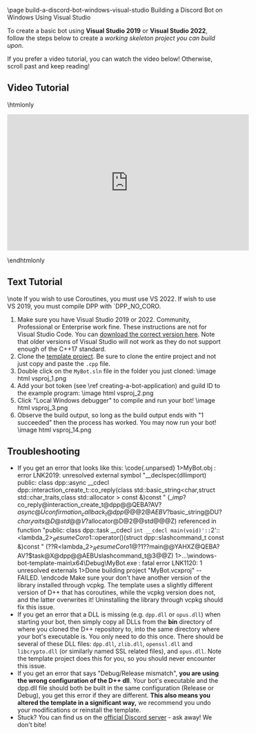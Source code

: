 \page build-a-discord-bot-windows-visual-studio Building a Discord Bot on Windows Using Visual Studio

To create a basic bot using **Visual Studio 2019** or **Visual Studio 2022**, follow the steps below to create a *working skeleton project you can build upon*.

If you prefer a video tutorial, you can watch the video below! Otherwise, scroll past and keep reading!

## Video Tutorial

\htmlonly

<iframe width="560" height="315" src="https://www.youtube.com/embed/JGqaQ9nH5sk?si=dung8KuYbWvP2_oL" title="YouTube video player" frameborder="0" allow="accelerometer; autoplay; clipboard-write; encrypted-media; gyroscope; picture-in-picture; web-share" allowfullscreen></iframe>

\endhtmlonly

## Text Tutorial

\note If you wish to use Coroutines, you must use VS 2022. If wish to use VS 2019, you must compile DPP with `DPP_NO_CORO.

1. Make sure you have Visual Studio 2019 or 2022. Community, Professional or Enterprise work fine. These instructions are not for Visual Studio Code. You can [download the correct version here](https://visualstudio.microsoft.com/downloads/). Note that older versions of Visual Studio will not work as they do not support enough of the C++17 standard.
2. Clone the [template project](https://github.com/brainboxdotcc/windows-bot-template/). Be sure to clone the entire project and not just copy and paste the `.cpp` file.
3. Double click on the `MyBot.sln` file in the folder you just cloned:
\image html vsproj_1.png
4. Add your bot token (see \ref creating-a-bot-application) and guild ID to the example program:
\image html vsproj_2.png
5. Click "Local Windows debugger" to compile and run your bot!
\image html vsproj_3.png
6. Observe the build output, so long as the build output ends with "1 succeeded" then the process has worked. You may now run your bot!
\image html vsproj_14.png

## Troubleshooting

- If you get an error that looks like this: \code{.unparsed} 1>MyBot.obj : error LNK2019: unresolved external symbol "__declspec(dllimport) public: class dpp::async<struct dpp::confirmation_callback_t>
__cdecl dpp::interaction_create_t::co_reply(class std::basic_string<char,struct std::char_traits<char>,class std::allocator<char> > const &)const
" (__imp_?co_reply@interaction_create_t@dpp@@QEBA?AV?$async@Uconfirmation_callback_t@dpp@@@2@AEBV?$basic_string@DU?$char_traits@D@std@@V?$allocator@D@2@@std@@@Z)
referenced in function "public: class dpp::task<void> __cdecl `int __cdecl main(void)'::`2'::<lambda_2>$_ResumeCoro$1::operator()(struct dpp::slashcommand_t const &)const "
(??R<lambda_2>$_ResumeCoro$1@?1??main@@YAHXZ@QEBA?AV?$task@X@dpp@@AEBUslashcommand_t@3@@Z)
1>...\windows-bot-template-main\x64\Debug\MyBot.exe : fatal error LNK1120: 1 unresolved externals
1>Done building project "MyBot.vcxproj" -- FAILED.
\endcode Make sure your don't have another version of the library installed through vcpkg. The template uses a slightly different version of D++ that has coroutines, while the vcpkg version does not, and the latter overwrites it! Uninstalling the library through vcpkg should fix this issue.
- If you get an error that a DLL is missing (e.g. `dpp.dll` or `opus.dll`) when starting your bot, then simply copy all DLLs from the **bin** directory of where you cloned the D++ repository to, into the same directory where your bot's executable is. You only need to do this once. There should be several of these DLL files: `dpp.dll`, `zlib.dll`, `openssl.dll` and `libcrypto.dll` (or similarly named SSL related files), and `opus.dll`. Note the template project does this for you, so you should never encounter this issue.
- If you get an error that says "Debug/Release mismatch", **you are using the wrong configuration of the D++ dll**. Your bot's executable and the dpp.dll file should both be built in the same configuration (Release or Debug), you get this error if they are different. **This also means you altered the template in a significant way,** we recommend you undo your modifications or reinstall the template.
- Stuck? You can find us on the [official Discord server](https://discord.gg/dpp) - ask away! We don't bite!

